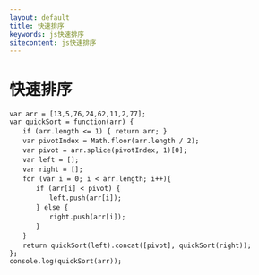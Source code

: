 ```yaml
---
layout: default
title: 快速排序
keywords: js快速排序
sitecontent: js快速排序
---
```



快速排序
===================



	var arr = [13,5,76,24,62,11,2,77];
	var quickSort = function(arr) {
	　　if (arr.length <= 1) { return arr; }
	　　var pivotIndex = Math.floor(arr.length / 2);
	　　var pivot = arr.splice(pivotIndex, 1)[0];
	　　var left = [];
	　　var right = [];
	　　for (var i = 0; i < arr.length; i++){
	　　　　if (arr[i] < pivot) {
	　　　　　　left.push(arr[i]);
	　　　　} else {
	　　　　　　right.push(arr[i]);
	　　　　}
	　　}
	　　return quickSort(left).concat([pivot], quickSort(right));
	};
	console.log(quickSort(arr));














